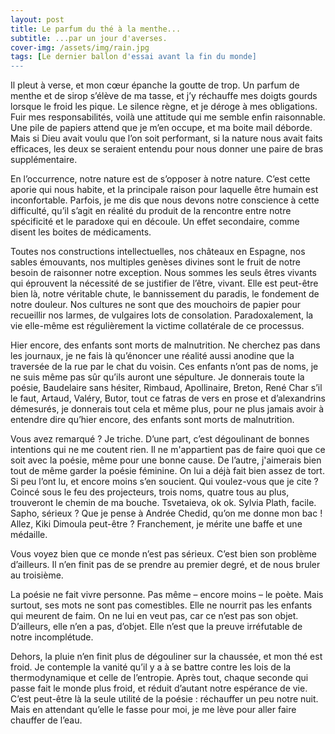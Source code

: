 ```yaml
---
layout: post
title: Le parfum du thé à la menthe...
subtitle: ...par un jour d'averses.
cover-img: /assets/img/rain.jpg
tags: [Le dernier ballon d'essai avant la fin du monde]
---
```


Il pleut à verse, et mon cœur épanche la goutte de trop. Un parfum de menthe et de sirop s’élève de ma tasse, et j’y réchauffe mes doigts gourds lorsque le froid les pique. Le silence règne, et je déroge à mes obligations. Fuir mes responsabilités, voilà une attitude qui me semble enfin raisonnable. Une pile de papiers attend que je m’en occupe, et ma boite mail déborde. Mais si Dieu avait voulu que l’on soit performant, si la nature nous avait faits efficaces, les deux se seraient entendu pour nous donner une paire de bras supplémentaire.

En l’occurrence, notre nature est de s’opposer à notre nature. C’est cette aporie qui nous habite, et la principale raison pour laquelle être humain est inconfortable. Parfois, je me dis que nous devons notre conscience à cette difficulté, qu’il s’agit en réalité du produit de la rencontre entre notre spécificité et le paradoxe qui en découle. Un effet secondaire, comme disent les boites de médicaments.

Toutes nos constructions intellectuelles, nos châteaux en Espagne, nos sables émouvants, nos multiples genèses divines sont le fruit de notre besoin de raisonner notre exception. Nous sommes les seuls êtres vivants qui éprouvent la nécessité de se justifier de l’être, vivant. Elle est peut-être bien là, notre véritable chute, le bannissement du paradis, le fondement de notre douleur. Nos cultures ne sont que des mouchoirs de papier pour recueillir nos larmes, de vulgaires lots de consolation. Paradoxalement, la vie elle-même est régulièrement la victime collatérale de ce processus.

Hier encore, des enfants sont morts de malnutrition. Ne cherchez pas dans les journaux, je ne fais là qu’énoncer une réalité aussi anodine que la traversée de la rue par le chat du voisin. Ces enfants n’ont pas de noms, je ne suis même pas sûr qu’ils auront une sépulture. Je donnerais toute la poésie, Baudelaire sans hésiter, Rimbaud, Apollinaire, Breton, René Char s’il le faut, Artaud, Valéry, Butor, tout ce fatras de vers en prose et d’alexandrins démesurés, je donnerais tout cela et même plus, pour ne plus jamais avoir à entendre dire qu’hier encore, des enfants sont morts de malnutrition.

Vous avez remarqué ? Je triche. D’une part, c’est dégoulinant de bonnes intentions qui ne me coutent rien. Il ne m'appartient pas de faire quoi que ce soit avec la poésie, même pour une bonne cause. De l’autre, j'aimerais bien tout de même garder la poésie féminine. On lui a déjà fait bien assez de tort. Si peu l’ont lu, et encore moins s’en soucient. Qui voulez-vous que je cite ? Coincé sous le feu des projecteurs, trois noms, quatre tous au plus, trouveront le chemin de ma bouche. Tsvetaieva, ok ok. Sylvia Plath, facile. Sapho, sérieux ? Que je pense à Andrée Chedid, qu’on me donne mon bac ! Allez, Kiki Dimoula peut-être ? Franchement, je mérite une baffe et une médaille.

Vous voyez bien que ce monde n’est pas sérieux. C’est bien son problème d’ailleurs. Il n’en finit pas de se prendre au premier degré, et de nous bruler au troisième.

La poésie ne fait vivre personne. Pas même – encore moins – le poète. Mais surtout, ses mots ne sont pas comestibles. Elle ne nourrit pas les enfants qui meurent de faim. On ne lui en veut pas, car ce n’est pas son objet. D’ailleurs, elle n’en a pas, d’objet. Elle n’est que la preuve irréfutable de notre incomplétude.

Dehors, la pluie n’en finit plus de dégouliner sur la chaussée, et mon thé est froid. Je contemple la vanité qu’il y a à se battre contre les lois de la thermodynamique et celle de l’entropie. Après tout, chaque seconde qui passe fait le monde plus froid, et réduit d’autant notre espérance de vie. C’est peut-être là la seule utilité de la poésie : réchauffer un peu notre nuit. Mais en attendant qu’elle le fasse pour moi, je me lève pour aller faire chauffer de l’eau.
